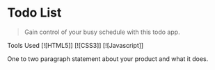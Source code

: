 # Todo List
> Gain control of your busy schedule with this todo app.

Tools Used
[![HTML5]]
[![CSS3]]
[![Javascript]]

One to two paragraph statement about your product and what it does.
